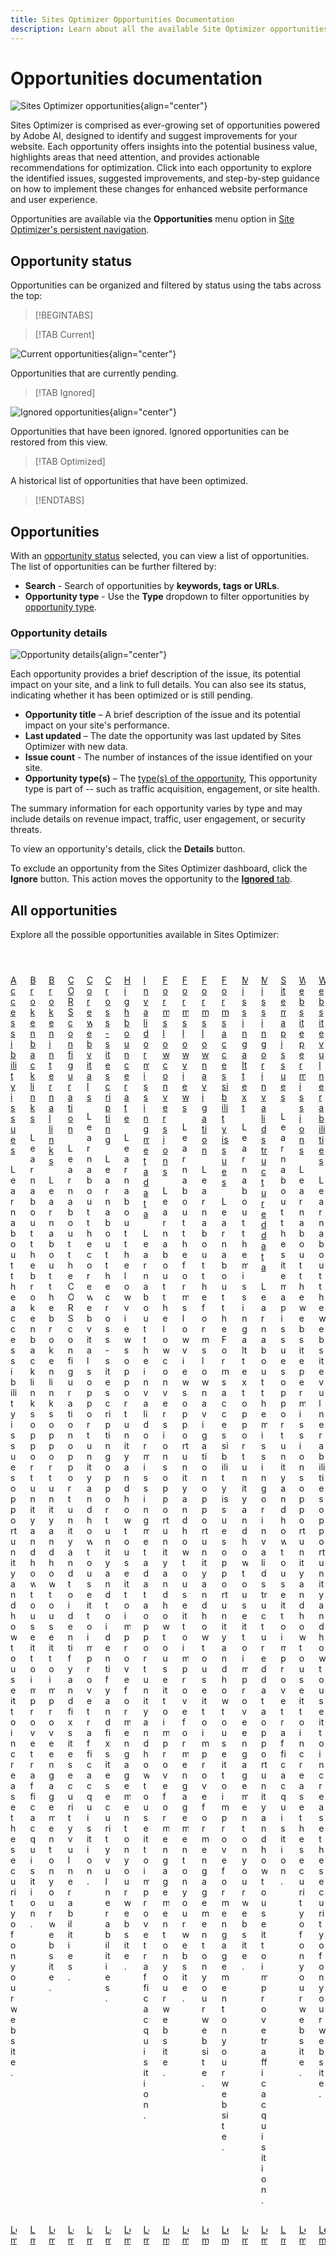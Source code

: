 ```yaml
---
title: Sites Optimizer Opportunities Documentation
description: Learn about all the available Site Optimizer opportunities and how to use them to improve your site's performance.
---
```


# Opportunities documentation

![Sites Optimizer opportunities](./assets/overview/hero.png){align="center"}


Sites Optimizer is comprised as ever-growing set of opportunities powered by Adobe AI, designed to identify and suggest improvements for your website. Each opportunity offers insights into the potential business value, highlights areas that need attention, and provides actionable recommendations for optimization. Click into each opportunity to explore the identified issues, suggested improvements, and step-by-step guidance on how to implement these changes for enhanced website performance and user experience.

Opportunities are available via the **Opportunities** menu option in [Site Optimizer's persistent navigation](/help/documentation/basics.md#navigation).

## Opportunity status

Opportunities can be organized and filtered by status using the tabs across the top:

>[!BEGINTABS]

>[!TAB Current]

![Current opportunities](./assets/overview/current.png){align="center"}

Opportunities that are currently pending.

>[!TAB Ignored]

![Ignored opportunities](./assets/overview/ignored.png){align="center"}

 Opportunities that have been ignored. Ignored opportunities can be restored from this view.

>[!TAB Optimized]

A historical list of opportunities that have been optimized.

>[!ENDTABS]

## Opportunities

With an [opportunity status](#opportunity-status) selected, you can view a list of opportunities. The list of opportunities can be further filtered by:

* **Search** - Search of opportunities by **keywords, tags or URLs**.
* **Opportunity type** - Use the **Type** dropdown to filter opportunities by [opportunity type](/help/opportunity-types/overview.md).

### Opportunity details

![Opportunity details](/help/documentation/opportunities/assets/overview/opportunity-details.png){align="center"}

Each opportunity provides a brief description of the issue, its potential impact on your site, and a link to full details. You can also see its status, indicating whether it has been optimized or is still pending.  

* **Opportunity title** – A brief description of the issue and its potential impact on your site's performance.
* **Last updated** – The date the opportunity was last updated by Sites Optimizer with new data.
* **Issue count** - The number of instances of the issue identified on your site.
* **Opportunity type(s)** – The [type(s) of the opportunity](/help/opportunity-types/overview.md), This opportunity type is part of -- such as traffic acquisition, engagement, or site health.

The summary information for each opportunity varies by type and may include details on revenue impact, traffic, user engagement, or security threats.  

To view an opportunity's details, click the **Details** button.  

To exclude an opportunity from the Sites Optimizer dashboard, click the **Ignore** button.  This action moves the opportunity to the [**Ignored** tab](#opportunity-status).

## All opportunities

Explore all the possible opportunities available in Sites Optimizer:

<!-- CARDS

* ./accessibility-issues.md
  {title=Accessibility issues}
  {image=../../assets/common/card-arrows.png} 
* ./broken-backlinks.md
  {title=Broken backlinks}
  {image=../../assets/common/card-arrows.png}
* ./broken-internal-links.md
  {title=Broken internal links}
  {image=../../assets/common/card-link.png}
* ./cors-configuration.md
  {title=CORS configuration}
  {image=../../assets/common/card-code.png}
* ./core-web-vitals.md
  {title=Core web vitals}
  {image=../../assets/common/card-performance.png}
* ./cross-site-scripting.md
  {title=Cross-site scripting}
  {image=../../assets/common/card-code.png}
* ./high-bounce-rate.md
  {title=High bounce rate}
  {image=../../assets/common/card-arrows.png}    
* ./invalid-or-missing-metadata.md
  {title=Invalid or missing metadata}
  {image=../../assets/common/card-code.png}
* ./low-conversions.md
  {title=Low conversions}
  {image=../../assets/common/card-bag.png}
* ./low-views.md
  {title=Low views}
  {image=../../assets/common/card-bag.png} 
* ./missing-alt-text.md
  {title=Missing alt text}
  {image=../../assets/common/card-arrows.png}
* ./missing-invalid-structured-data.md
  {title=Missing or invalid structured data}
  {image=../../assets/common/card-bag.png}
* ./sitemap-issues.md
  {title=Sitemap issues}
  {image=../../assets/common/card-relationship.png}
* ./website-permissions.md
  {title=Website permissions}
  {image=../../assets/common/card-people.png}
* ./website-vulnerabilities.md
  {title=Website vulnerabilities}
  {image=../../assets/common/card-puzzle.png}
  
--->
<!-- START CARDS HTML - DO NOT MODIFY BY HAND -->
<div class="columns">
    <div class="column is-half-tablet is-half-desktop is-one-third-widescreen" aria-label="Accessibility issues">
        <div class="card" style="height: 100%; display: flex; flex-direction: column; height: 100%;">
            <div class="card-image">
                <figure class="image x-is-16by9">
                    <a href="./accessibility-issues.md" title="Accessibility issues" target="_blank" rel="referrer">
                        <img class="is-bordered-r-small" src="../../assets/common/card-arrows.png" alt="Accessibility issues"
                             style="width: 100%; aspect-ratio: 16 / 9; object-fit: cover; overflow: hidden; display: block; margin: auto;">
                    </a>
                </figure>
            </div>
            <div class="card-content is-padded-small" style="display: flex; flex-direction: column; flex-grow: 1; justify-content: space-between;">
                <div class="top-card-content">
                    <p class="headline is-size-6 has-text-weight-bold">
                        <a href="./accessibility-issues.md" target="_blank" rel="referrer" title="Accessibility issues">Accessibility issues</a>
                    </p>
                    <p class="is-size-6">Learn about the accessibility issues opportunity and how to use it to increase the security of on your website.</p>
                </div>
                <a href="./accessibility-issues.md" target="_blank" rel="referrer" class="spectrum-Button spectrum-Button--outline spectrum-Button--primary spectrum-Button--sizeM" style="align-self: flex-start; margin-top: 1rem;">
                    <span class="spectrum-Button-label has-no-wrap has-text-weight-bold">Learn more</span>
                </a>
            </div>
        </div>
    </div>
    <div class="column is-half-tablet is-half-desktop is-one-third-widescreen" aria-label="Broken backlinks">
        <div class="card" style="height: 100%; display: flex; flex-direction: column; height: 100%;">
            <div class="card-image">
                <figure class="image x-is-16by9">
                    <a href="./broken-backlinks.md" title="Broken backlinks" target="_blank" rel="referrer">
                        <img class="is-bordered-r-small" src="../../assets/common/card-arrows.png" alt="Broken backlinks"
                             style="width: 100%; aspect-ratio: 16 / 9; object-fit: cover; overflow: hidden; display: block; margin: auto;">
                    </a>
                </figure>
            </div>
            <div class="card-content is-padded-small" style="display: flex; flex-direction: column; flex-grow: 1; justify-content: space-between;">
                <div class="top-card-content">
                    <p class="headline is-size-6 has-text-weight-bold">
                        <a href="./broken-backlinks.md" target="_blank" rel="referrer" title="Broken backlinks">Broken backlinks</a>
                    </p>
                    <p class="is-size-6">Learn about the broken backlinks opportunity and how to use it to improve traffic acquisition.</p>
                </div>
                <a href="./broken-backlinks.md" target="_blank" rel="referrer" class="spectrum-Button spectrum-Button--outline spectrum-Button--primary spectrum-Button--sizeM" style="align-self: flex-start; margin-top: 1rem;">
                    <span class="spectrum-Button-label has-no-wrap has-text-weight-bold">Learn more</span>
                </a>
            </div>
        </div>
    </div>
    <div class="column is-half-tablet is-half-desktop is-one-third-widescreen" aria-label="Broken internal links">
        <div class="card" style="height: 100%; display: flex; flex-direction: column; height: 100%;">
            <div class="card-image">
                <figure class="image x-is-16by9">
                    <a href="./broken-internal-links.md" title="Broken internal links" target="_blank" rel="referrer">
                        <img class="is-bordered-r-small" src="../../assets/common/card-link.png" alt="Broken internal links"
                             style="width: 100%; aspect-ratio: 16 / 9; object-fit: cover; overflow: hidden; display: block; margin: auto;">
                    </a>
                </figure>
            </div>
            <div class="card-content is-padded-small" style="display: flex; flex-direction: column; flex-grow: 1; justify-content: space-between;">
                <div class="top-card-content">
                    <p class="headline is-size-6 has-text-weight-bold">
                        <a href="./broken-internal-links.md" target="_blank" rel="referrer" title="Broken internal links">Broken internal links</a>
                    </p>
                    <p class="is-size-6">Learn about the broken links opportunity and how to use it to improve engagement on your website.</p>
                </div>
                <a href="./broken-internal-links.md" target="_blank" rel="referrer" class="spectrum-Button spectrum-Button--outline spectrum-Button--primary spectrum-Button--sizeM" style="align-self: flex-start; margin-top: 1rem;">
                    <span class="spectrum-Button-label has-no-wrap has-text-weight-bold">Learn more</span>
                </a>
            </div>
        </div>
    </div>
    <div class="column is-half-tablet is-half-desktop is-one-third-widescreen" aria-label="CORS configuration">
        <div class="card" style="height: 100%; display: flex; flex-direction: column; height: 100%;">
            <div class="card-image">
                <figure class="image x-is-16by9">
                    <a href="./cors-configuration.md" title="CORS configuration" target="_blank" rel="referrer">
                        <img class="is-bordered-r-small" src="../../assets/common/card-code.png" alt="CORS configuration"
                             style="width: 100%; aspect-ratio: 16 / 9; object-fit: cover; overflow: hidden; display: block; margin: auto;">
                    </a>
                </figure>
            </div>
            <div class="card-content is-padded-small" style="display: flex; flex-direction: column; flex-grow: 1; justify-content: space-between;">
                <div class="top-card-content">
                    <p class="headline is-size-6 has-text-weight-bold">
                        <a href="./cors-configuration.md" target="_blank" rel="referrer" title="CORS configuration">CORS configuration</a>
                    </p>
                    <p class="is-size-6">Learn about the CORS configuration opportunity and to identify and fix site security vulnerabilities.</p>
                </div>
                <a href="./cors-configuration.md" target="_blank" rel="referrer" class="spectrum-Button spectrum-Button--outline spectrum-Button--primary spectrum-Button--sizeM" style="align-self: flex-start; margin-top: 1rem;">
                    <span class="spectrum-Button-label has-no-wrap has-text-weight-bold">Learn more</span>
                </a>
            </div>
        </div>
    </div>
    <div class="column is-half-tablet is-half-desktop is-one-third-widescreen" aria-label="Core web vitals">
        <div class="card" style="height: 100%; display: flex; flex-direction: column; height: 100%;">
            <div class="card-image">
                <figure class="image x-is-16by9">
                    <a href="./core-web-vitals.md" title="Core web vitals" target="_blank" rel="referrer">
                        <img class="is-bordered-r-small" src="../../assets/common/card-performance.png" alt="Core web vitals"
                             style="width: 100%; aspect-ratio: 16 / 9; object-fit: cover; overflow: hidden; display: block; margin: auto;">
                    </a>
                </figure>
            </div>
            <div class="card-content is-padded-small" style="display: flex; flex-direction: column; flex-grow: 1; justify-content: space-between;">
                <div class="top-card-content">
                    <p class="headline is-size-6 has-text-weight-bold">
                        <a href="./core-web-vitals.md" target="_blank" rel="referrer" title="Core web vitals">Core web vitals</a>
                    </p>
                    <p class="is-size-6">Learn about the core web vitals opportunity and how to use it to improve traffic acquisition.</p>
                </div>
                <a href="./core-web-vitals.md" target="_blank" rel="referrer" class="spectrum-Button spectrum-Button--outline spectrum-Button--primary spectrum-Button--sizeM" style="align-self: flex-start; margin-top: 1rem;">
                    <span class="spectrum-Button-label has-no-wrap has-text-weight-bold">Learn more</span>
                </a>
            </div>
        </div>
    </div>
    <div class="column is-half-tablet is-half-desktop is-one-third-widescreen" aria-label="Cross-site scripting">
        <div class="card" style="height: 100%; display: flex; flex-direction: column; height: 100%;">
            <div class="card-image">
                <figure class="image x-is-16by9">
                    <a href="./cross-site-scripting.md" title="Cross-site scripting" target="_blank" rel="referrer">
                        <img class="is-bordered-r-small" src="../../assets/common/card-code.png" alt="Cross-site scripting"
                             style="width: 100%; aspect-ratio: 16 / 9; object-fit: cover; overflow: hidden; display: block; margin: auto;">
                    </a>
                </figure>
            </div>
            <div class="card-content is-padded-small" style="display: flex; flex-direction: column; flex-grow: 1; justify-content: space-between;">
                <div class="top-card-content">
                    <p class="headline is-size-6 has-text-weight-bold">
                        <a href="./cross-site-scripting.md" target="_blank" rel="referrer" title="Cross-site scripting">Cross-site scripting</a>
                    </p>
                    <p class="is-size-6">Learn about the cross-site scripting opportunity and to identify and fix site security vulnerabilities.</p>
                </div>
                <a href="./cross-site-scripting.md" target="_blank" rel="referrer" class="spectrum-Button spectrum-Button--outline spectrum-Button--primary spectrum-Button--sizeM" style="align-self: flex-start; margin-top: 1rem;">
                    <span class="spectrum-Button-label has-no-wrap has-text-weight-bold">Learn more</span>
                </a>
            </div>
        </div>
    </div>
    <div class="column is-half-tablet is-half-desktop is-one-third-widescreen" aria-label="High bounce rate">
        <div class="card" style="height: 100%; display: flex; flex-direction: column; height: 100%;">
            <div class="card-image">
                <figure class="image x-is-16by9">
                    <a href="./high-bounce-rate.md" title="High bounce rate" target="_blank" rel="referrer">
                        <img class="is-bordered-r-small" src="../../assets/common/card-arrows.png" alt="High bounce rate"
                             style="width: 100%; aspect-ratio: 16 / 9; object-fit: cover; overflow: hidden; display: block; margin: auto;">
                    </a>
                </figure>
            </div>
            <div class="card-content is-padded-small" style="display: flex; flex-direction: column; flex-grow: 1; justify-content: space-between;">
                <div class="top-card-content">
                    <p class="headline is-size-6 has-text-weight-bold">
                        <a href="./high-bounce-rate.md" target="_blank" rel="referrer" title="High bounce rate">High bounce rate</a>
                    </p>
                    <p class="is-size-6">Learn about the low views opportunity and how to use it to improve form engagement on your website.</p>
                </div>
                <a href="./high-bounce-rate.md" target="_blank" rel="referrer" class="spectrum-Button spectrum-Button--outline spectrum-Button--primary spectrum-Button--sizeM" style="align-self: flex-start; margin-top: 1rem;">
                    <span class="spectrum-Button-label has-no-wrap has-text-weight-bold">Learn more</span>
                </a>
            </div>
        </div>
    </div>
    <div class="column is-half-tablet is-half-desktop is-one-third-widescreen" aria-label="Invalid or missing metadata">
        <div class="card" style="height: 100%; display: flex; flex-direction: column; height: 100%;">
            <div class="card-image">
                <figure class="image x-is-16by9">
                    <a href="./invalid-or-missing-metadata.md" title="Invalid or missing metadata" target="_blank" rel="referrer">
                        <img class="is-bordered-r-small" src="../../assets/common/card-code.png" alt="Invalid or missing metadata"
                             style="width: 100%; aspect-ratio: 16 / 9; object-fit: cover; overflow: hidden; display: block; margin: auto;">
                    </a>
                </figure>
            </div>
            <div class="card-content is-padded-small" style="display: flex; flex-direction: column; flex-grow: 1; justify-content: space-between;">
                <div class="top-card-content">
                    <p class="headline is-size-6 has-text-weight-bold">
                        <a href="./invalid-or-missing-metadata.md" target="_blank" rel="referrer" title="Invalid or missing metadata">Invalid or missing metadata</a>
                    </p>
                    <p class="is-size-6">Learn about the invalid or missing metadata opportunity and how to use it to improve traffic acquisition.</p>
                </div>
                <a href="./invalid-or-missing-metadata.md" target="_blank" rel="referrer" class="spectrum-Button spectrum-Button--outline spectrum-Button--primary spectrum-Button--sizeM" style="align-self: flex-start; margin-top: 1rem;">
                    <span class="spectrum-Button-label has-no-wrap has-text-weight-bold">Learn more</span>
                </a>
            </div>
        </div>
    </div>
<div class="column is-half-tablet is-half-desktop is-one-third-widescreen" aria-label="Forms low conversions">
        <div class="card" style="height: 100%; display: flex; flex-direction: column; height: 100%;">
            <div class="card-image">
                <figure class="image x-is-16by9">
                    <a href="./low-conversions.md" title="Forms low conversions" target="_blank" rel="referrer">
                        <img class="is-bordered-r-small" src="../../assets/common/card-bag.png" alt="Forms low conversions"
                             style="width: 100%; aspect-ratio: 16 / 9; object-fit: cover; overflow: hidden; display: block; margin: auto;">
                    </a>
                </figure>
            </div>
            <div class="card-content is-padded-small" style="display: flex; flex-direction: column; flex-grow: 1; justify-content: space-between;">
                <div class="top-card-content">
                    <p class="headline is-size-6 has-text-weight-bold">
                        <a href="./low-conversions.md" target="_blank" rel="referrer" title="Forms low conversions">Forms low conversions</a>
                    </p>
                    <p class="is-size-6">Learn about the low conversions opportunity and how to use it to improve form engagement on your website.</p>
                </div>
                <a href="./low-conversions.md" target="_blank" rel="referrer" class="spectrum-Button spectrum-Button--outline spectrum-Button--primary spectrum-Button--sizeM" style="align-self: flex-start; margin-top: 1rem;">
                    <span class="spectrum-Button-label has-no-wrap has-text-weight-bold">Learn more</span>
                </a>
            </div>
        </div>
    </div>
    <div class="column is-half-tablet is-half-desktop is-one-third-widescreen" aria-label="Forms low views">
        <div class="card" style="height: 100%; display: flex; flex-direction: column; height: 100%;">
            <div class="card-image">
                <figure class="image x-is-16by9">
                    <a href="./low-views.md" title="Forms low views" target="_blank" rel="referrer">
                        <img class="is-bordered-r-small" src="../../assets/common/card-bag.png" alt="Low views"
                             style="width: 100%; aspect-ratio: 16 / 9; object-fit: cover; overflow: hidden; display: block; margin: auto;">
                    </a>
                </figure>
            </div>
            <div class="card-content is-padded-small" style="display: flex; flex-direction: column; flex-grow: 1; justify-content: space-between;">
                <div class="top-card-content">
                    <p class="headline is-size-6 has-text-weight-bold">
                        <a href="./low-views.md" target="_blank" rel="referrer" title="Low views">Forms low views</a>
                    </p>
                    <p class="is-size-6">Learn about the forms low views opportunity and how to use it to improve form engagement on your website.</p>
                </div>
                <a href="./low-views.md" target="_blank" rel="referrer" class="spectrum-Button spectrum-Button--outline spectrum-Button--primary spectrum-Button--sizeM" style="align-self: flex-start; margin-top: 1rem;">
                    <span class="spectrum-Button-label has-no-wrap has-text-weight-bold">Learn more</span>
                </a>
            </div>
        </div>
    </div>
    <div class="column is-half-tablet is-half-desktop is-one-third-widescreen" aria-label="Forms low navigation">
        <div class="card" style="height: 100%; display: flex; flex-direction: column; height: 100%;">
            <div class="card-image">
                <figure class="image x-is-16by9">
                    <a href="./low-navigation.md" title="Forms low navigation" target="_blank" rel="referrer">
                        <img class="is-bordered-r-small" src="../../assets/common/card-bag.png" alt="Forms low navigation"
                             style="width: 100%; aspect-ratio: 16 / 9; object-fit: cover; overflow: hidden; display: block; margin: auto;">
                    </a>
                </figure>
            </div>
            <div class="card-content is-padded-small" style="display: flex; flex-direction: column; flex-grow: 1; justify-content: space-between;">
                <div class="top-card-content">
                    <p class="headline is-size-6 has-text-weight-bold">
                        <a href="./low-navigation.md" target="_blank" rel="referrer" title="Forms low navigation">Forms low navigation</a>
                    </p>
                    <p class="is-size-6">Learn about the forms low navigation opportunity and how to use it to improve form engagement on your website.</p>
                </div>
                <a href="./low-navigation.md" target="_blank" rel="referrer" class="spectrum-Button spectrum-Button--outline spectrum-Button--primary spectrum-Button--sizeM" style="align-self: flex-start; margin-top: 1rem;">
                    <span class="spectrum-Button-label has-no-wrap has-text-weight-bold">Learn more</span>
                </a>
            </div>
        </div>
    </div>
    <div class="column is-half-tablet is-half-desktop is-one-third-widescreen" aria-label="Forms low navigation">
        <div class="card" style="height: 100%; display: flex; flex-direction: column; height: 100%;">
            <div class="card-image">
                <figure class="image x-is-16by9">
                    <a href="./forms-accessibility-issues.md" title="Forms accessibility issues" target="_blank" rel="referrer">
                        <img class="is-bordered-r-small" src="../../assets/common/card-bag.png" alt="Forms accessibility issues"
                             style="width: 100%; aspect-ratio: 16 / 9; object-fit: cover; overflow: hidden; display: block; margin: auto;">
                    </a>
                </figure>
            </div>
            <div class="card-content is-padded-small" style="display: flex; flex-direction: column; flex-grow: 1; justify-content: space-between;">
                <div class="top-card-content">
                    <p class="headline is-size-6 has-text-weight-bold">
                        <a href="./forms-accessibility-issues.md" target="_blank" rel="referrer" title="Forms accessibility issues">Forms accessibility issues</a>
                    </p>
                    <p class="is-size-6">Learn about the Forms accessibility issues opportunity and how to use it to improve form engagement on your website.</p>
                </div>
                <a href="./forms-accessibility-issues.md" target="_blank" rel="referrer" class="spectrum-Button spectrum-Button--outline spectrum-Button--primary spectrum-Button--sizeM" style="align-self: flex-start; margin-top: 1rem;">
                    <span class="spectrum-Button-label has-no-wrap has-text-weight-bold">Learn more</span>
                </a>
            </div>
        </div>
    </div>
    <div class="column is-half-tablet is-half-desktop is-one-third-widescreen" aria-label="Missing alt text">
        <div class="card" style="height: 100%; display: flex; flex-direction: column; height: 100%;">
            <div class="card-image">
                <figure class="image x-is-16by9">
                    <a href="./missing-alt-text.md" title="Missing alt text" target="_blank" rel="referrer">
                        <img class="is-bordered-r-small" src="../../assets/common/card-arrows.png" alt="Missing alt text"
                             style="width: 100%; aspect-ratio: 16 / 9; object-fit: cover; overflow: hidden; display: block; margin: auto;">
                    </a>
                </figure>
            </div>
            <div class="card-content is-padded-small" style="display: flex; flex-direction: column; flex-grow: 1; justify-content: space-between;">
                <div class="top-card-content">
                    <p class="headline is-size-6 has-text-weight-bold">
                        <a href="./missing-alt-text.md" target="_blank" rel="referrer" title="Missing alt text">Missing alt text</a>
                    </p>
                    <p class="is-size-6">Learn about the missing alt text opportunity and how to use it to improve engagement on your website.</p>
                </div>
                <a href="./missing-alt-text.md" target="_blank" rel="referrer" class="spectrum-Button spectrum-Button--outline spectrum-Button--primary spectrum-Button--sizeM" style="align-self: flex-start; margin-top: 1rem;">
                    <span class="spectrum-Button-label has-no-wrap has-text-weight-bold">Learn more</span>
                </a>
            </div>
        </div>
    </div>
    <div class="column is-half-tablet is-half-desktop is-one-third-widescreen" aria-label="Missing or invalid structured data">
        <div class="card" style="height: 100%; display: flex; flex-direction: column; height: 100%;">
            <div class="card-image">
                <figure class="image x-is-16by9">
                    <a href="./missing-invalid-structured-data.md" title="Missing or invalid structured data" target="_blank" rel="referrer">
                        <img class="is-bordered-r-small" src="../../assets/common/card-bag.png" alt="Missing or invalid structured data"
                             style="width: 100%; aspect-ratio: 16 / 9; object-fit: cover; overflow: hidden; display: block; margin: auto;">
                    </a>
                </figure>
            </div>
            <div class="card-content is-padded-small" style="display: flex; flex-direction: column; flex-grow: 1; justify-content: space-between;">
                <div class="top-card-content">
                    <p class="headline is-size-6 has-text-weight-bold">
                        <a href="./missing-invalid-structured-data.md" target="_blank" rel="referrer" title="Missing or invalid structured data">Missing or invalid structured data</a>
                    </p>
                    <p class="is-size-6">Learn about the missing or invalid structured data opportunity and how to use it to improve traffic acquisition.</p>
                </div>
                <a href="./missing-invalid-structured-data.md" target="_blank" rel="referrer" class="spectrum-Button spectrum-Button--outline spectrum-Button--primary spectrum-Button--sizeM" style="align-self: flex-start; margin-top: 1rem;">
                    <span class="spectrum-Button-label has-no-wrap has-text-weight-bold">Learn more</span>
                </a>
            </div>
        </div>
    </div>
    <div class="column is-half-tablet is-half-desktop is-one-third-widescreen" aria-label="Sitemap issues">
        <div class="card" style="height: 100%; display: flex; flex-direction: column; height: 100%;">
            <div class="card-image">
                <figure class="image x-is-16by9">
                    <a href="./sitemap-issues.md" title="Sitemap issues" target="_blank" rel="referrer">
                        <img class="is-bordered-r-small" src="../../assets/common/card-relationship.png" alt="Sitemap issues"
                             style="width: 100%; aspect-ratio: 16 / 9; object-fit: cover; overflow: hidden; display: block; margin: auto;">
                    </a>
                </figure>
            </div>
            <div class="card-content is-padded-small" style="display: flex; flex-direction: column; flex-grow: 1; justify-content: space-between;">
                <div class="top-card-content">
                    <p class="headline is-size-6 has-text-weight-bold">
                        <a href="./sitemap-issues.md" target="_blank" rel="referrer" title="Sitemap issues">Sitemap issues</a>
                    </p>
                    <p class="is-size-6">Learn about the sitemap issues opportunity and how to use it to improve traffic acquisition.</p>
                </div>
                <a href="./sitemap-issues.md" target="_blank" rel="referrer" class="spectrum-Button spectrum-Button--outline spectrum-Button--primary spectrum-Button--sizeM" style="align-self: flex-start; margin-top: 1rem;">
                    <span class="spectrum-Button-label has-no-wrap has-text-weight-bold">Learn more</span>
                </a>
            </div>
        </div>
    </div>
    <div class="column is-half-tablet is-half-desktop is-one-third-widescreen" aria-label="Website permissions">
        <div class="card" style="height: 100%; display: flex; flex-direction: column; height: 100%;">
            <div class="card-image">
                <figure class="image x-is-16by9">
                    <a href="./website-permissions.md" title="Website permissions" target="_blank" rel="referrer">
                        <img class="is-bordered-r-small" src="../../assets/common/card-people.png" alt="Website permissions"
                             style="width: 100%; aspect-ratio: 16 / 9; object-fit: cover; overflow: hidden; display: block; margin: auto;">
                    </a>
                </figure>
            </div>
            <div class="card-content is-padded-small" style="display: flex; flex-direction: column; flex-grow: 1; justify-content: space-between;">
                <div class="top-card-content">
                    <p class="headline is-size-6 has-text-weight-bold">
                        <a href="./website-permissions.md" target="_blank" rel="referrer" title="Website permissions">Website permissions</a>
                    </p>
                    <p class="is-size-6">Learn about the website permissions opportunity and how to use it to increase the security of on your website.</p>
                </div>
                <a href="./website-permissions.md" target="_blank" rel="referrer" class="spectrum-Button spectrum-Button--outline spectrum-Button--primary spectrum-Button--sizeM" style="align-self: flex-start; margin-top: 1rem;">
                    <span class="spectrum-Button-label has-no-wrap has-text-weight-bold">Learn more</span>
                </a>
            </div>
        </div>
    </div>
    <div class="column is-half-tablet is-half-desktop is-one-third-widescreen" aria-label="Website vulnerabilities">
        <div class="card" style="height: 100%; display: flex; flex-direction: column; height: 100%;">
            <div class="card-image">
                <figure class="image x-is-16by9">
                    <a href="./website-vulnerabilities.md" title="Website vulnerabilities" target="_blank" rel="referrer">
                        <img class="is-bordered-r-small" src="../../assets/common/card-puzzle.png" alt="Website vulnerabilities"
                             style="width: 100%; aspect-ratio: 16 / 9; object-fit: cover; overflow: hidden; display: block; margin: auto;">
                    </a>
                </figure>
            </div>
            <div class="card-content is-padded-small" style="display: flex; flex-direction: column; flex-grow: 1; justify-content: space-between;">
                <div class="top-card-content">
                    <p class="headline is-size-6 has-text-weight-bold">
                        <a href="./website-vulnerabilities.md" target="_blank" rel="referrer" title="Website vulnerabilities">Website vulnerabilities</a>
                    </p>
                    <p class="is-size-6">Learn about the website vulnerabilities opportunity and how to use it to increase the security of on your website.</p>
                </div>
                <a href="./website-vulnerabilities.md" target="_blank" rel="referrer" class="spectrum-Button spectrum-Button--outline spectrum-Button--primary spectrum-Button--sizeM" style="align-self: flex-start; margin-top: 1rem;">
                    <span class="spectrum-Button-label has-no-wrap has-text-weight-bold">Learn more</span>
                </a>
            </div>
        </div>
    </div>
</div>
<!-- END CARDS HTML - DO NOT MODIFY BY HAND -->


